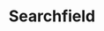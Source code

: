 ---
layout: pattern.njk
key: searchfield-legacy_fr
title: Searchfield
parent: components-legacy_fr
image: legacy/overview/searchfield.webp
keywords: 
order: 220
availablelanguages: 
    - de
    - en
---